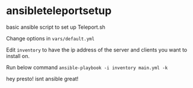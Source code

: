 # ansibleteleportsetup
basic ansible script to set up Teleport.sh

Change options in `vars/default.yml`

Edit `inventory` to have the ip address of the server and clients you want to install on.

Run below command 
`ansible-playbook -i inventory main.yml -k`

hey presto! isnt ansible great!
